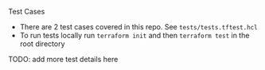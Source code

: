  Test Cases

- There are 2 test cases covered in this repo. See `tests/tests.tftest.hcl`
- To run tests locally run `terraform init` and then `terraform test` in the root directory 

TODO: add more test details here
